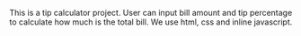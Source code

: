 This is a tip calculator project. User can input bill amount and tip percentage to calculate how much is the total bill. We use html, css and inline javascript.
